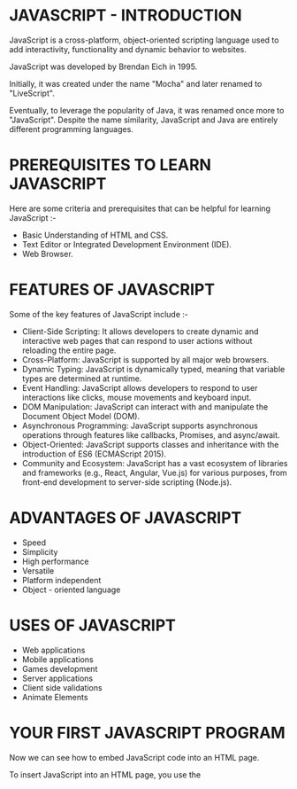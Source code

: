 # JAVASCRIPT - INTRODUCTION

JavaScript is a cross-platform, object-oriented scripting language used to add interactivity, functionality and dynamic behavior to websites.

JavaScript was developed by Brendan Eich in 1995. 

Initially, it was created under the name "Mocha" and later renamed to "LiveScript".

Eventually, to leverage the popularity of Java, it was renamed once more to "JavaScript". Despite the name similarity, JavaScript and Java are entirely different programming languages.

# PREREQUISITES TO LEARN JAVASCRIPT

Here are some criteria and prerequisites that can be helpful for learning JavaScript :-
- Basic Understanding of HTML and CSS. 
- Text Editor or Integrated Development Environment (IDE). 
- Web Browser. 

# FEATURES OF JAVASCRIPT

Some of the key features of JavaScript include :-
- Client-Side Scripting: It allows developers to create dynamic and interactive web pages that can respond to user actions without reloading the entire page.
- Cross-Platform: JavaScript is supported by all major web browsers. 
- Dynamic Typing: JavaScript is dynamically typed, meaning that variable types are determined at runtime. 
- Event Handling: JavaScript allows developers to respond to user interactions like clicks, mouse movements and keyboard input. 
- DOM Manipulation: JavaScript can interact with and manipulate the Document Object Model (DOM). 
- Asynchronous Programming: JavaScript supports asynchronous operations through features like callbacks, Promises, and async/await.
- Object-Oriented: JavaScript supports classes and inheritance with the introduction of ES6 (ECMAScript 2015).
- Community and Ecosystem: JavaScript has a vast ecosystem of libraries and frameworks (e.g., React, Angular, Vue.js) for various purposes, from front-end development to server-side scripting (Node.js).

# ADVANTAGES OF JAVASCRIPT

- Speed
- Simplicity
- High performance
- Versatile
- Platform independent
- Object - oriented language

# USES OF JAVASCRIPT

- Web applications
- Mobile applications
- Games development
- Server applications
- Client side validations
- Animate Elements

# YOUR FIRST JAVASCRIPT PROGRAM

Now we can see how to embed JavaScript code into an HTML page.

To insert JavaScript into an HTML page, you use the <script> element. There are two ways to use the <script> element in an HTML page:

- Embed JavaScript code directly into the HTML page.
- Reference an external JavaScript code file.

### Embed JavaScript code in an HTML page:

Placing JavaScript code inside the <script> element directly is not recommended and should be used only for proof of concept or testing purposes.

    <script>alert('Hello, World!')</script>

In the <script> element, we use the alert() function to display the Hello, World! message.

### Include an external JavaScript file:
To include a JavaScript from an external file:

First, create a file whose extension is .js e.g., app.js and place it in the js subfolder. Note that placing the JavaScript file in the js folder is not required however it is a good practice.

Then, use the URL to the JavaScript source code file in the src attribute of the <script> element.
The following shows the contents of the app.js file:

app.js file:

    alert('Hello, World!');

And the following script tag content in helloworld.html file:

    <script src="js/app.js"></script>


If you launch the helloworld.html file in the web browser, you will see an alert that displays the Hello, World! message.

# BROWSER SPECIFIC FUNCTIONS

Let's see 3 browser-specific functions to interact with the users,

1. alert
- shows a message.
2. prompt
- shows a message asking the user to input text. It returns the text or, if Cancel button or Esc is clicked, null.
3. confirm
- shows a message and waits for the user to press “OK” or “Cancel”. It returns true for OK and false for Cancel/Esc.

All these methods are modal - they pause script execution and don’t allow the visitor to interact with the rest of the page until the window has been dismissed.

# VARIABLE DECLARATION

Variables are used to store reusable values. 

In JavaScript, you can declare variables using three different keywords: 
1. var
2. let
3. const

#### var: 
- var is traditionally used to declare variables.

- It is not commonly used in modern JavaScript.

Scope : Global, Local
       
    var myVar = 10;

#### let: 
- Introduced in ES6 (ECMAScript 2015).

- It allows you to declare variables that can be reassigned. 

Scope : Global, Local, Block

    let myVar = 10;

#### const: 
- Also introduced in ES6, const is used to declare variables that should not be reassigned. 

- It is typically used for constants.

Scope : Global, Local, Block

    const myVar = 10;

#### Naming Variables:
- When declaring variables, it's a good practice to use let or const over var to avoid unexpected behavior. 

- You can declare multiple variables in a single line using commas.

      let x = 5, y = 10, z = 15;
       
- Always choose meaningful variable names to make your code more readable and maintainable.

- There is a list of reserved words, which cannot be used as variable names because they are used by the language itself.
For example: let, class, return, and function are reserved.

- Variable names are case-sensitive, and they can contain letters, digits, underscores, or dollar signs. They must start with a letter, underscore, or dollar sign (not a digit). 

- valid variable names:

      let myVariable;
      let _privateVar;
      let $specialVar;

- invalid variable names:

      let 123abc; // Invalid: starts with a digit
      let my-variable; // Invalid: contains a hyphen

# DATA TYPES

A value in JavaScript is always of a certain type. For example, a string or a number.

We can put any type in a variable. For example, a variable can at one moment be a string and then store a number:

       // no error
       let message = "hello";
       message = 123456;
   
Programming languages where the data types of variables are determined by the value they hold at runtime and can change throughout the program are called “dynamically typed”.

Thus, JavaScript is a dynamically typed language.

There are 8 basic data types in JavaScript.

Seven primitive data types:

- number - for numbers of any kind, integer or floating-point, integers are limited by ±(253-1).
- bigint - for integer numbers of arbitrary length.
- string - for strings. A string may have zero or more characters, there’s no separate single-character type.
- boolean - for true/false.
- null - for unknown values, a standalone type that has a single value null.
- undefined - for unassigned values, a standalone type that has a single value undefined.
- symbol - for unique identifiers.

And one non-primitive data type:

- object - for more complex data structures.

#### typeof operator: 
It allows us to see which type is stored in a variable.

# STRINGS & TEMPLATE LITERALS

- A string is a sequence of one or more characters that may consist of letters, numbers, or symbols.
  
- JavaScript template literals allows you to work with a string template more easily.

- Before ES6, you use single quotes (') or double quotes (") to wrap a string literal.
 
- ES6 template literals provide the syntax that allows you to work with strings more safely and cleanly.
 
- In ES6, you create a template literal by wrapping your text in backticks (`)
 
#### Variable Substitutions

- Template literals allow variables in strings.
  
- Automatic replacing of variables with real values is called string interpolation.

  **Syntax**: ${variable_name}
    
See the following example:

    let firstName = 'John',
    lastName = 'Doe';

    let greeting = `Hi ${firstName}, ${lastName}`;
    console.log(greeting); // Hi John, Doe
    
#### Getting the length of the string
- The length property returns the length of a string.

        let str = "Good Morning!";
        console.log(str.length);  // 13

#### Accessing characters
- To access the characters in a string, you use the array-like [] notation with the zero-based index. 

        let str = "Hello";
        console.log(str[0]); // "H"

- To access the last character of the string, you use the length - 1 index.

        let str = "Hello";
        console.log(str[str.length -1]); // "o"

#### Concatenating strings via + operator
- To concatenate two or more strings, you use the + operator.

        let name = 'John';
        let str = 'Hello ' + name;
        console.log(str); // "Hello John"

# OPERATORS

JavaScript has a variety of operators that allow you to perform different operations on values. 

Here are some of the most common types of operators in JavaScript:

1. **Arithmetic Operators**: These operators perform basic mathematical operations.
   - Addition: `+`
   - Subtraction: `-`
   - Multiplication: `*`
   - Division: `/`
   - Modulus (Remainder): `%`

3. **Assignment Operators**: Used to assign values to variables.
   - Assignment: `=`
   - Addition Assignment: `+=`
   - Subtraction Assignment: `-=`
   - Multiplication Assignment: `*=`
   - Division Assignment: `/=`

4. **Comparison Operators**: Used to compare values and return a Boolean result.
   - Equal to: `==`
   - Not equal to: `!=`
   - Strict equal to: `===`
   - Strict not equal to: `!==`
   - Greater than: `>`
   - Less than: `<`
   - Greater than or equal to: `>=`
   - Less than or equal to: `<=`

5. **Logical Operators**: Used to perform logical operations on Boolean values.
   - Logical AND: `&&`
   - Logical OR: `||`
   - Logical NOT: `!`

6. **Unary Operators**: Operate on a single operand.
   - Increment: `++`
   - Decrement: `--`
   - Unary plus: `+`
   - Unary minus: `-`
   - Typeof: `typeof`
   - Delete: `delete`

7. **Ternary (Conditional) Operator**: A shorthand for an `if-else` statement.
   - Example: `condition ? expression1 : expression2`

8. **Bitwise Operators**: Perform bitwise operations on integers.
   - Bitwise AND: `&`
   - Bitwise OR: `|`
   - Bitwise XOR: `^`
   - Bitwise NOT: `~`
   - Left shift: `<<`
   - Right shift: `>>`
   - Zero-fill right shift: `>>>`

9. **Other Operators**:
   - Comma Operator: `,` (Used to separate expressions, evaluating them from left to right and returning the rightmost value)
   - Conditional (Ternary) Operator: `? :` (Used for conditional expressions)
   - instanceof (Used to test if an object is an instance of a particular class)
   - in (Used to check if an object has a certain property)

These operators are essential for performing different operations and controlling the flow of your JavaScript code.

# CONDITIONAL BRANCHING

- Sometimes, we need to perform different actions based on different conditions.

- We can use the if...else statement, the conditional operator (?) and the switch statement for conditional branching.

## The if...else statement :
- The if...else statement executes a statement if a specified condition is truthy.
- If the condition is falsy, another statement in the optional else clause will be executed.

**Syntax**:

    if (condition)
    statement1

    // With an else clause
    if (condition)
      statement1
    else
      statement2

#### The Nested if...else statement :
- Multiple if...else statements can be nested to create an else if clause. 

**Syntax**:

    if (condition1)
      statement1
    else if (condition2)
      statement2
    else if (condition3)
      statement3
    // …
    else
      statementN

## Conditional (ternary) operator : 
- The conditional (ternary) operator is the only JavaScript operator that takes three operands: a condition followed by a question mark (?), then an expression to execute if the condition is truthy followed by a colon (:), and finally the expression to execute if the condition is falsy.
- This operator is frequently used as an alternative to an if...else statement.

**Syntax**:

     condition ? exprIfTrue : exprIfFalse

#### Conditional chains :
The ternary operator is right-associative which means it can be "chained" similar to an if … else if … else if … else chain.

**Syntax**:

    function example() {
      return condition1 ? value1
        : condition2 ? value2
        : condition3 ? value3
        : value4;
    }

## The switch statement : 
- The switch statement evaluates an expression matching the expression's value against a series of case clauses and executes statements after the first case clause with a matching value until a break statement is encountered.
- The default clause of a switch statement will be jumped to if no case matches the expression's value.

**Syntax**:

    switch (expression) {
      case value1:
        statements
      case value2:
        statements
      // …
      case valueN:
        statements
      default:
        statements
    }
